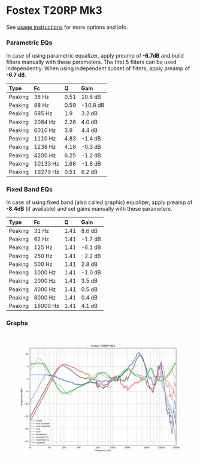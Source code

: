 # Fostex T20RP Mk3
See [usage instructions](https://github.com/jaakkopasanen/AutoEq#usage) for more options and info.

### Parametric EQs
In case of using parametric equalizer, apply preamp of **-6.7dB** and build filters manually
with these parameters. The first 5 filters can be used independently.
When using independent subset of filters, apply preamp of **-6.7 dB**.

| Type    | Fc       |    Q | Gain     |
|:--------|:---------|:-----|:---------|
| Peaking | 38 Hz    | 0.51 | 10.6 dB  |
| Peaking | 88 Hz    | 0.59 | -10.8 dB |
| Peaking | 585 Hz   | 1.9  | 3.2 dB   |
| Peaking | 2084 Hz  | 2.26 | 4.0 dB   |
| Peaking | 6010 Hz  | 3.9  | 4.4 dB   |
| Peaking | 1110 Hz  | 4.83 | -1.4 dB  |
| Peaking | 1238 Hz  | 4.18 | -0.3 dB  |
| Peaking | 4200 Hz  | 6.25 | -1.2 dB  |
| Peaking | 10133 Hz | 1.66 | -1.8 dB  |
| Peaking | 19279 Hz | 0.51 | 6.2 dB   |

### Fixed Band EQs
In case of using fixed band (also called graphic) equalizer, apply preamp of **-8.4dB**
(if available) and set gains manually with these parameters.

| Type    | Fc       |    Q | Gain    |
|:--------|:---------|:-----|:--------|
| Peaking | 31 Hz    | 1.41 | 8.6 dB  |
| Peaking | 62 Hz    | 1.41 | -1.7 dB |
| Peaking | 125 Hz   | 1.41 | -6.1 dB |
| Peaking | 250 Hz   | 1.41 | -2.2 dB |
| Peaking | 500 Hz   | 1.41 | 2.8 dB  |
| Peaking | 1000 Hz  | 1.41 | -1.0 dB |
| Peaking | 2000 Hz  | 1.41 | 3.5 dB  |
| Peaking | 4000 Hz  | 1.41 | 0.5 dB  |
| Peaking | 8000 Hz  | 1.41 | 0.4 dB  |
| Peaking | 16000 Hz | 1.41 | 4.1 dB  |

### Graphs
![](./Fostex%20T20RP%20Mk3.png)